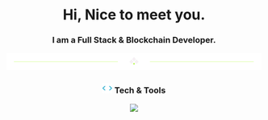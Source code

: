 <h1 align="center">
  Hi, Nice to meet you.
</h1>
<h3 align="center">
  I am a Full Stack & Blockchain Developer.
</h3>
<div align="center">
  <img src="https://github.com/codeicarus/codeicarus/blob/main/divider1.png" alt="divider"/>
</div> 

<h3 align="center"><img src="https://github.com/codeicarus/codeicarus/blob/main/code.gif" height="20"/> Tech & Tools</h3>


<p align="center">
  <img src="https://capsule-render.vercel.app/api?type=waving&color=gradient&height=65&section=footer"/>
</p>
